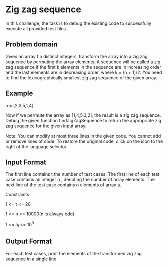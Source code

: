 # Zig zag sequence

In this challenge, the task is to debug the existing code to successfully execute all provided test files.

## Problem domain

Given an array f n distinct integers, transform the array into a zig zag sequence by permuting the array elements. A sequence will be called a zig zag sequence if the first k elements in the sequence are in increasing order and the last elements are in decreasing order, where k = (n + 1)/2. You need to find the lexicographically smallest zig zag sequence of the given array.

## Example

a = [2,3,5,1,4]

Now if we permute the array as [1,4,5,3,2], the result is a zig zag sequence.
Debug the given function findZigZagSequence to return the appropriate zig zag sequence for the given input array.

Note: You can modify at most three lines in the given code. You cannot add or remove lines of code.
To restore the original code, click on the icon to the right of the language selector.

## Input Format

The first line contains t the number of test cases. The first line of each test case contains an integer n , denoting the number of array elements. The next line of the test case contains n elements of array a.

Constraints

1 <= t <= 20

1 <= n <= 10000(n is always odd)

1 <= a<sub>i</sub> <= 10<sup>9</sup>

## Output Format

For each test cases, print the elements of the transformed zig zag sequence in a single line.
